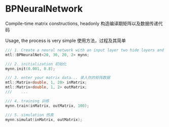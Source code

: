 # BPNeuralNetwork

Compile-time matrix constructions, headonly 构造编译期矩阵以及数据传递代码

Usage, the process is very simple 使用方法，过程及其简单
```cpp
/// 1. Create a neural network with an input layer two hide layers and an output layer 创建一个输入层，两个隐含层，一个输出层的神经网络 
mtl::BPNeuralNet<20, 30, 20, 2> mynn;

/// 2. initialization 初始化
mynn.init(0.001, 0.8);

/// 3. enter your matrix data... 录入你的矩阵数据
mtl::Matrix<double, 1, 20> inMatrix;
mtl::Matrix<double, 1, 2> outMatrix;
///    ... 

/// 4. training 训练 
mynn.train(inMatrix, outMatrix, 100);

/// 5. simulation 仿真
mynn.simulat(inMatrix, outMatrix);
```
